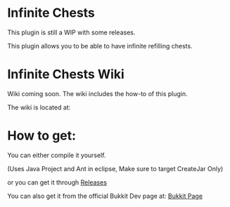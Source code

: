 Infinite Chests
=============
This plugin is still a WIP with some releases.

This plugin allows you to be able to have infinite refilling chests.

Infinite Chests Wiki
==================
Wiki coming soon. The wiki includes the how-to of this plugin.

The wiki is located at: 

How to get:
===========
You can either compile it yourself.

(Uses Java Project and Ant in eclipse, Make sure to target CreateJar Only)

or you can get it through [Releases](https://github.com/TMAC-Coding/Infinite-Chests/releases)

You can also get it from the official Bukkit Dev page at: [Bukkit Page](http://dev.bukkit.org/bukkit-plugins/infinite-chests/)
